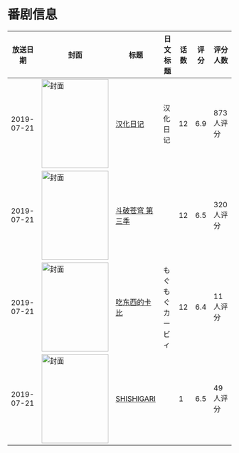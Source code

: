 # 番剧信息

|放送日期|封面|标题|日文标题|话数|评分|评分人数|
|---|---|---|---|---|---|---|
|2019-07-21|<img src="https://lain.bgm.tv/pic/cover/c/eb/ea/269549_XVSUo.jpg" alt="封面" style="width:150px;height:200px;object-fit:cover;">|[汉化日记](https://bangumi.tv/subject/269549)|汉化日记|12|6.9|873人评分|
|2019-07-21|<img src="https://lain.bgm.tv/pic/cover/c/a9/a0/282734_SjAaE.jpg" alt="封面" style="width:150px;height:200px;object-fit:cover;">|[斗破苍穹 第三季](https://bangumi.tv/subject/282734)||12|6.5|320人评分|
|2019-07-21|<img src="https://lain.bgm.tv/pic/cover/c/6d/9b/287182_AA9o6.jpg" alt="封面" style="width:150px;height:200px;object-fit:cover;">|[吃东西的卡比](https://bangumi.tv/subject/287182)|もぐもぐカービィ|12|6.4|11人评分|
|2019-07-21|<img src="https://lain.bgm.tv/pic/cover/c/29/6f/281288_WdX3X.jpg" alt="封面" style="width:150px;height:200px;object-fit:cover;">|[SHISHIGARI](https://bangumi.tv/subject/281288)||1|6.5|49人评分|
